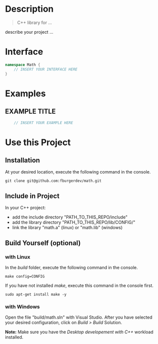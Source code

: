 # Description
>C++ library for ...

describe your project ...

# Interface
```cpp
namespace Math {
    // INSERT YOUR INTERFACE HERE
}
```
# Examples
## EXAMPLE TITLE
```cpp
    // INSERT YOUR EXAMPLE HERE
```

# Use this Project
## Installation
At your desired location, execute the following command in the console.
``` console
git clone git@github.com:fburgerdev/math.git
```

## Include in Project
In your C++ project:
- add the include directory "PATH_TO_THIS_REPO/include" 
- add the library directory "PATH_TO_THIS_REPO/lib/CONFIG/" 
- link the library "math.a" (linux) or "math.lib" (windows)

## Build Yourself (optional)
### with Linux
In the _build_ folder, execute the following command in the console.
``` console
make config=CONFIG
```
If you have not installed _make_, execute this command in the console first.
``` console
sudo apt-get install make -y
```

### with Windows
Open the file "build/math.sln" with Visual Studio.
After you have selected your desired configuration, click on _Build > Build_ Solution.

__Note:__ Make sure you have the _Desktop developement with C++_ workload installed.